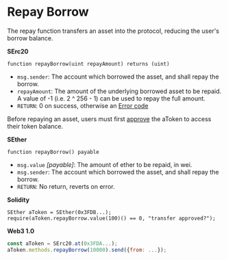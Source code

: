 # Repay Borrow

The repay function transfers an asset into the protocol, reducing the user's borrow balance.

**SErc20**

```text
function repayBorrow(uint repayAmount) returns (uint)
```

* `msg.sender`: The account which borrowed the asset, and shall repay the borrow.
* `repayAmount`: The amount of the underlying borrowed asset to be repaid. A value of -1 \(i.e. 2 ^ 256 - 1\) can be used to repay the full amount.
* `RETURN`: 0 on success, otherwise an [Error code](error-codes.md)

Before repaying an asset, users must first [approve](https://eips.ethereum.org/EIPS/eip-20#approve) the aToken to access their token balance.

**SEther**

```text
function repayBorrow() payable
```

* `msg.value` _\[payable\]_: The amount of ether to be repaid, in wei.
* `msg.sender`: The account which borrowed the asset, and shall repay the borrow.
* `RETURN`: No return, reverts on error.

**Solidity**

```text
SEther aToken = SEther(0x3FDB...);
require(aToken.repayBorrow.value(100)() == 0, "transfer approved?");
```

**Web3 1.0**

```javascript
const aToken = SErc20.at(0x3FDA...);
aToken.methods.repayBorrow(10000).send({from: ...});
```

